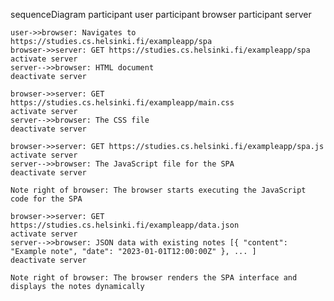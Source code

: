 sequenceDiagram
    participant user
    participant browser
    participant server

    user->>browser: Navigates to https://studies.cs.helsinki.fi/exampleapp/spa
    browser->>server: GET https://studies.cs.helsinki.fi/exampleapp/spa
    activate server
    server-->>browser: HTML document
    deactivate server

    browser->>server: GET https://studies.cs.helsinki.fi/exampleapp/main.css
    activate server
    server-->>browser: The CSS file
    deactivate server

    browser->>server: GET https://studies.cs.helsinki.fi/exampleapp/spa.js
    activate server
    server-->>browser: The JavaScript file for the SPA
    deactivate server

    Note right of browser: The browser starts executing the JavaScript code for the SPA

    browser->>server: GET https://studies.cs.helsinki.fi/exampleapp/data.json
    activate server
    server-->>browser: JSON data with existing notes [{ "content": "Example note", "date": "2023-01-01T12:00:00Z" }, ... ]
    deactivate server

    Note right of browser: The browser renders the SPA interface and displays the notes dynamically
